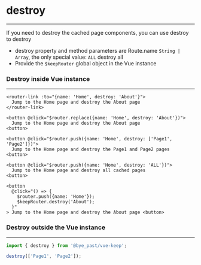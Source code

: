# destroy
---

If you need to destroy the cached page components, you can use destroy to destroy
- destroy property and method parameters are Route.name `String | Array`, the only special value: `ALL` destroy all
- Provide the `$keepRouter` global object in the Vue instance

### Destroy inside Vue instance
---

```vue
<router-link :to="{name: 'Home', destroy: 'About'}">
  Jump to the Home page and destroy the About page
</router-link>

<button @click="$router.replace({name: 'Home', destroy: 'About'})">
  Jump to the Home page and destroy the About page
<button>

<button @click="$router.push({name: 'Home', destroy: ['Page1', 'Page2']})">
  Jump to the Home page and destroy the Page1 and Page2 pages
<button>

<button @click="$router.push({name: 'Home', destroy: 'ALL'})">
  Jump to the Home page and destroy all cached pages
<button>

<button
  @click="() => {
    $router.push({name: 'Home'});
    $keepRouter.destroy('About');
  }"
> Jump to the Home page and destroy the About page <button>
```

### Destroy outside the Vue instance
---

```js
import { destroy } from '@bye_past/vue-keep';

destroy(['Page1', 'Page2']);
```